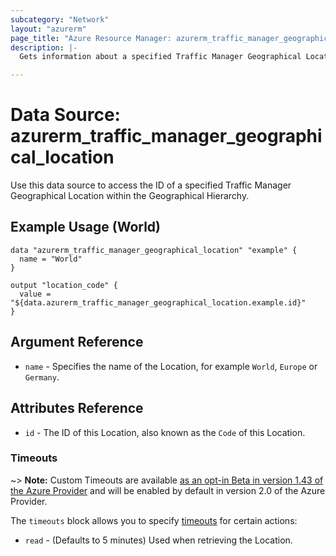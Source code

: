 ```yaml
---
subcategory: "Network"
layout: "azurerm"
page_title: "Azure Resource Manager: azurerm_traffic_manager_geographical_location"
description: |-
  Gets information about a specified Traffic Manager Geographical Location within the Geographical Hierarchy.

---
```


# Data Source: azurerm_traffic_manager_geographical_location

Use this data source to access the ID of a specified Traffic Manager Geographical Location within the Geographical Hierarchy.

## Example Usage (World)

```hcl
data "azurerm_traffic_manager_geographical_location" "example" {
  name = "World"
}

output "location_code" {
  value = "${data.azurerm_traffic_manager_geographical_location.example.id}"
}
```

## Argument Reference

* `name` - Specifies the name of the Location, for example `World`, `Europe` or `Germany`.

## Attributes Reference

* `id` - The ID of this Location, also known as the `Code` of this Location.

### Timeouts

~> **Note:** Custom Timeouts are available [as an opt-in Beta in version 1.43 of the Azure Provider](/docs/providers/azurerm/guides/2.0-beta.html) and will be enabled by default in version 2.0 of the Azure Provider.

The `timeouts` block allows you to specify [timeouts](https://www.terraform.io/docs/configuration/resources.html#timeouts) for certain actions:

* `read` - (Defaults to 5 minutes) Used when retrieving the Location.
